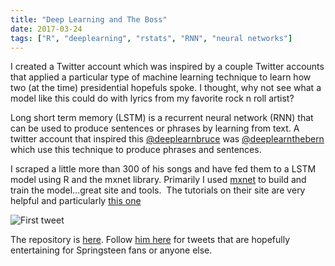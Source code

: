 ```yaml
---
title: "Deep Learning and The Boss"
date: 2017-03-24
tags: ["R", "deeplearning", "rstats", "RNN", "neural networks"]
---
```


I created a Twitter account which was inspired by a couple Twitter accounts that applied a particular type of machine learning technique to learn how two (at the time) presidential hopefuls spoke. I thought, why not see what a model like this could do with lyrics from my favorite rock n roll artist?

Long short term memory (LSTM) is a recurrent neural network (RNN) that can be used to produce sentences or phrases by learning from text. A twitter account that inspired this [@deeplearnbruce](https://twitter.com/deeplearnbern) was [@deeplearnthebern](https://www.twitter.com/deepdrumpf) which use this technique to produce phrases and sentences.

I scraped a little more than 300 of his songs and have fed them to a LSTM model using R and the mxnet library. Primarily I used [mxnet](http://mxnet.io/) to build and train the model…great site and tools. &nbsp;The tutorials on their site are very helpful and particularly [this one](http://mxnet.io/tutorials/r/charRnnModel.html)


![First tweet](static/img/bosstwitter1.png)


The repository is [here](https://github.com/justlebeau/justlebeau.github.io/tree/master/brucebot).  Follow [him here](https://twitter.com/DeepLearn_Bruce) for tweets that are hopefully entertaining for Springsteen fans or anyone else.
